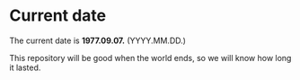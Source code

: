 # Current date

The current date is **1977.09.07.** (YYYY.MM.DD.)

This repository will be good when the world ends, so we will know how long it lasted.